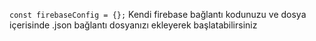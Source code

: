 `const firebaseConfig = {};`
Kendi firebase bağlantı kodunuzu ve dosya içerisinde .json bağlantı dosyanızı ekleyerek başlatabilirsiniz
